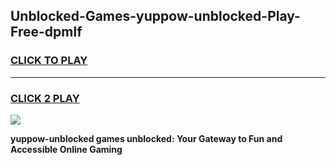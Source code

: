 
## Unblocked-Games-yuppow-unblocked-Play-Free-dpmlf
<h3>
<a href="https://premium76.site?title=yuppow-unblocked&ref=20M">CLICK TO PLAY</a></h3>
<hr>

<h3>
<a href="https://premium76.site?title=yuppow-unblocked&ref=20M">CLICK 2 PLAY</a>
  
</h3>

<a href="https://premium76.site?title=yuppow-unblocked&ref=19M"><img src="https://clearcache.store/games.png"></a>


**yuppow-unblocked games unblocked: Your Gateway to Fun and Accessible Online Gaming**
